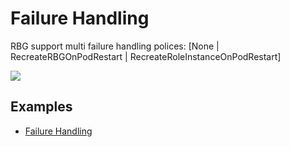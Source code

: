 # Failure Handling

RBG support multi failure handling polices: [None | RecreateRBGOnPodRestart | RecreateRoleInstanceOnPodRestart]

![](../img/failure-handling.png)

## Examples

- [Failure Handling](../../examples/basics/restart-policy.yaml)